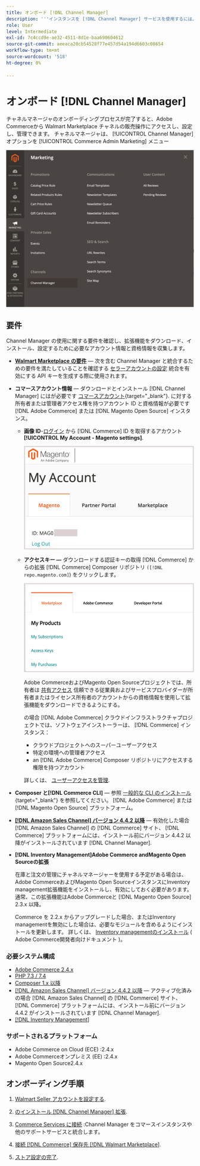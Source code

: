 ```yaml
---
title: オンボード [!DNL Channel Manager]
description: '''インスタンスを [!DNL Channel Manager] サービスを使用するには、いくつかのオンボーディング手順を完了する必要があります。」'
role: User
level: Intermediate
exl-id: 7c4ccd9e-ae32-4511-8d1e-baa690604612
source-git-commit: aeeaca20cb54528f77e457d54a194d6603c08654
workflow-type: tm+mt
source-wordcount: '518'
ht-degree: 0%

---
```



# オンボード [!DNL Channel Manager]

チャネルマネージャのオンボーディングプロセスが完了すると、Adobe Commerceから Walmart Marketplace チャネルの販売操作にアクセスし、設定し、管理できます。 チャネルマネージャは、 [!UICONTROL Channel Manager] オプションを [!UICONTROL Commerce Admin Marketing] メニュー

![[!DNL Channel Manager] 管理ビューのオプション](assets/channel-manager-admin-view.png)

## 要件

Channel Manager の使用に関する要件を確認し、拡張機能をダウンロード、インストール、設定するために必要なアカウント情報と資格情報を収集します。

- **[Walmart Marketplace の要件](walmart-requirements.md)** — 次を含む Channel Manager と統合するための要件を満たしていることを確認する [セラーアカウントの設定](https://sellerhelp.walmart.com/seller/s/guide?article=000008219) 統合を有効にする API キーを生成する際に使用されます。

- **コマースアカウント情報** — ダウンロードとインストール [!DNL Channel Manager] にはが必要です [コマースアカウント](https://docs.magento.com/user-guide/magento/magento-account.html){target="_blank"}. に対する所有者または管理者アクセス権を持つアカウント ID と資格情報が必要です [!DNL Adobe Commerce] または [!DNL Magento Open Source] インスタンス。

   - **画像 ID**-[ログイン](https://account.magento.com/customer/account/login/) から [!DNL Commerce] ID を取得するアカウント **[!UICONTROL My Account - Magento settings]**.

      ![[!DNL MAGEID] オン [!DNL Commerce] アカウント設定](assets/mageid-my-commerce-account.png)

   - **アクセスキー —** ダウンロードする認証キーの取得 [!DNL Commerce] からの拡張 [!DNL Commerce] Composer リポジトリ `([!DNL repo.magento.com]`) をクリックします。

      ![[!UICONTROL Commerce Marketplace access keys]](assets/commerce-marketplace-access-keys.png)

      Adobe CommerceおよびMagento Open Sourceプロジェクトでは、所有者は [共有アクセス](https://docs.magento.com/user-guide/magento/magento-account-share.html) 信頼できる従業員およびサービスプロバイダーが所有者またはライセンス所有者のアカウントからの資格情報を使用して拡張機能をダウンロードできるようにする。

      の場合 [!DNL Adobe Commerce] クラウドインフラストラクチャプロジェクトでは、ソフトウェアインストーラーは、 [!DNL Commerce] インスタンス：

      - クラウドプロジェクトへのスーパーユーザーアクセス
      - 特定の環境への管理者アクセス
      - an [!DNL Adobe Commerce] Composer リポジトリにアクセスする権限を持つアカウント

      詳しくは、 [ユーザーアクセスを管理](https://devdocs.magento.com/cloud/project/user-admin.html).


- **Composer と[!DNL Commerce CLI]** — 参照 [一般的な CLI のインストール](https://devdocs.magento.com/extensions/install/){target="_blank"} を参照してください。 [!DNL Adobe Commerce] または [!DNL Magento Open Source] プラットフォーム。

- **[[!DNL Amazon Sales Channel] バージョン 4.4.2 以降](https://experienceleague.adobe.com/docs/commerce-channels/amazon/release-notes.html)** — 有効化した場合 [!DNL Amazon Sales Channel] の [!DNL Commerce] サイト、 [!DNL Commerce] プラットフォームには、インストール前にバージョン 4.4.2 以降がインストールされています [!DNL Channel Manager].

- **[!DNL Inventory Management]Adobe Commerce andMagento Open Sourceの拡張**

   在庫と注文の管理にチャネルマネージャーを使用する予定がある場合は、Adobe CommerceおよびMagento Open SourceインスタンスにInventory management拡張機能をインストールし、有効にしておく必要があります。 通常、この拡張機能はAdobe Commerceと [!DNL Magento Open Source] 2.3.x 以降。

   Commerce を 2.2.x からアップグレードした場合、またはInventory managementを無効にした場合は、必要なモジュールを含めるようにインストールを更新します。 詳しくは、 [Inventory managementのインストール](https://devdocs.magento.com/extensions/inventory-management/) ( Adobe Commerce開発者向けドキュメント )。

### 必要システム構成

- [Adobe Commerce 2.4.x](https://devdocs.magento.com/release/released-versions.html)
- [PHP 7.3 / 7.4](https://devdocs.magento.com/guides/v2.4/install-gde/prereq/php-settings.html)
- [Composer 1.x 以降](https://devdocs.magento.com/cloud/reference/cloud-composer.html)
- [[!DNL Amazon Sales Channel] バージョン 4.4.2 以降](https://experienceleague.adobe.com/docs/commerce-channels/amazon/release-notes.html) — アクティブ化済みの場合 [!DNL Amazon Sales Channel] の [!DNL Commerce] サイト、 [!DNL Commerce] プラットフォームには、インストール前にバージョン 4.4.2 がインストールされています [!DNL Channel Manager].
- [[!DNL Inventory Management]](https://devdocs.magento.com/extensions/inventory-management/)

### サポートされるプラットフォーム

- Adobe Commerce on Cloud (ECE) :2.4.x
- Adobe Commerceオンプレミス (EE) :2.4.x
- Magento Open Source2.4.x

## オンボーディング手順

1. [Walmart Seller アカウントを設定する](https://seller.walmart.com/signup?q=&amp;origin=solution_provider&amp;src=0014M00001zivMp).

1. [のインストール [!DNL Channel Manager] 拡張](install.md).

1. [Commerce Services に接続](connect.md) :Channel Manager をコマースインスタンスや他のサポートサービスと統合します。

1. [接続 [!DNL Commerce] 保存先 [!DNL Walmart Marketplace]](connect-marketplace.md).

1. [ストア設定の完了](complete-sales-channel-store-setup.md).
